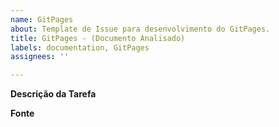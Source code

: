 ```yaml
---
name: GitPages
about: Template de Issue para desenvolvimento do GitPages.
title: GitPages - (Documento Analisado)
labels: documentation, GitPages
assignees: ''

---
```


**Descrição da Tarefa**
<!-- Conteúdo que deve ser transcrito/elaborado para o gitpages -->

**Fonte**
<!-- De onde que deve ser tirado esse conteúdo -->
